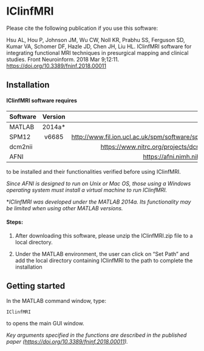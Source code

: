 # IClinfMRI

Please cite the following publication if you use this software:

Hsu AL, Hou P, Johnson JM, Wu CW, Noll KR, Prabhu SS, Ferguson SD, Kumar VA, Schomer DF, Hazle JD, Chen JH, Liu HL. IClinfMRI software for integrating functional MRI techniques in presurgical
mapping and clinical studies. Front Neuroinform. 2018 Mar 9;12:11. <https://doi.org/10.3389/fninf.2018.00011>

## Installation
#### **IClinfMRI** software requires

| Software      | Version | Link                                             |
| ------------- |:-------:| ------------------------------------------------:|
| MATLAB        | 2014a*  |  
| SPM12         | v6685   | http://www.fil.ion.ucl.ac.uk/spm/software/spm12/ |
| dcm2nii       |         | https://www.nitrc.org/projects/dcm2nii/          |
| AFNI          |         | https://afni.nimh.nih.gov/                       |

to be installed and their functionalities verified before using IClinfMRI.


*Since AFNI is designed to run on Unix or Mac OS, those using a Windows operating system must install a virtual machine to run IClinfMRI.*

**IClinfMRI was developed under the MATLAB 2014a. Its functionality may be limited when using other MATLAB versions.*

#### Steps:

1. After downloading this software, please unzip the IClinfMRI.zip file to a local directory. 

2. Under the MATLAB environment, the user can click on “Set Path” and add the local directory containing IClinfMRI to the path to complete the installation


## Getting started

In the MATLAB command window, type:
```
IClinfMRI 
```
to opens the main GUI window. 

*Key arguments specified in the functions are described in the published paper (<https://doi.org/10.3389/fninf.2018.00011>).*
